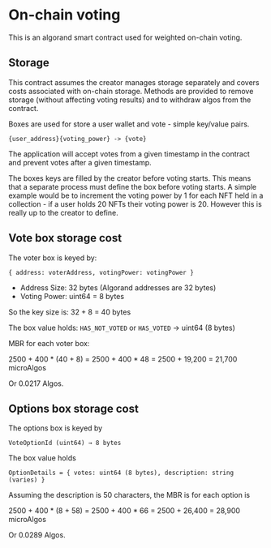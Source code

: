 # On-chain voting

This is an algorand smart contract used for weighted on-chain voting.

## Storage

This contract assumes the creator manages storage separately and covers costs associated with on-chain storage. Methods are provided to remove storage (without affecting voting results) and to withdraw algos from the contract.

Boxes are used for store a user wallet and vote - simple key/value pairs.

```
{user_address}{voting_power} -> {vote}
```

The application will accept votes from a given timestamp in the contract and prevent votes after a given timestamp.

The boxes keys are filled by the creator before voting starts. This means that a separate process must define the box before voting starts. A simple example would be to increment the voting power by 1 for each NFT held in a collection - if a user holds 20 NFTs their voting power is 20. However this is really up to the creator to define.

## Vote box storage cost

The voter box is keyed by:

```text
{ address: voterAddress, votingPower: votingPower }
```

- Address Size: 32 bytes (Algorand addresses are 32 bytes)
- Voting Power: uint64 = 8 bytes

So the key size is: 32 + 8 = 40 bytes

The box value holds: `HAS_NOT_VOTED` or `HAS_VOTED` → uint64 (8 bytes)

MBR for each voter box:

2500 + 400 * (40 + 8) = 2500 + 400 * 48 = 2500 + 19,200 = 21,700 microAlgos

Or 0.0217 Algos.

## Options box storage cost

The options box is keyed by 

```text
VoteOptionId (uint64) → 8 bytes
```

The box value holds

```text
OptionDetails = { votes: uint64 (8 bytes), description: string (varies) }
```

Assuming the description is 50 characters, the MBR is for each option is

2500 + 400 * (8 + 58) = 2500 + 400 * 66 = 2500 + 26,400 = 28,900 microAlgos

Or 0.0289 Algos.


